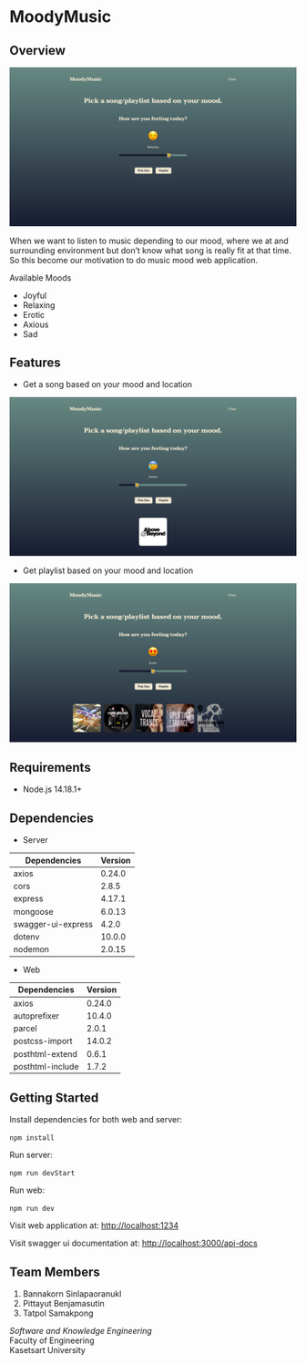 # MoodyMusic

## Overview

![Overview image](./images/overview.png)

When we want to listen to music depending to our mood, where we at and surrounding environment but don’t know what song is really fit at that time. So this become our motivation to do music mood web application.

Available Moods

- Joyful
- Relaxing
- Erotic
- Axious
- Sad

## Features

- Get a song based on your mood and location

![Get song image](./images/song.png)

- Get playlist based on your mood and location

![Get playlist image](./images/playlist.png)

## Requirements

- Node.js 14.18.1+

## Dependencies

- Server

| Dependencies       | Version |
| ------------------ | ------- |
| axios              | 0.24.0  |
| cors               | 2.8.5   |
| express            | 4.17.1  |
| mongoose           | 6.0.13  |
| swagger-ui-express | 4.2.0   |
| dotenv             | 10.0.0  |
| nodemon            | 2.0.15  |

- Web

| Dependencies     | Version |
| ---------------- | ------- |
| axios            | 0.24.0  |
| autoprefixer     | 10.4.0  |
| parcel           | 2.0.1   |
| postcss-import   | 14.0.2  |
| posthtml-extend  | 0.6.1   |
| posthtml-include | 1.7.2   |

## Getting Started

Install dependencies for both web and server:

`npm install`

Run server:

`npm run devStart`

Run web:

`npm run dev`

Visit web application at: <http://localhost:1234>

Visit swagger ui documentation at: <http://localhost:3000/api-docs>

## Team Members

1. Bannakorn Sinlapaoranukl
2. Pittayut Benjamasutin
3. Tatpol Samakpong

_Software and Knowledge Engineering_  
Faculty of Engineering  
Kasetsart University
